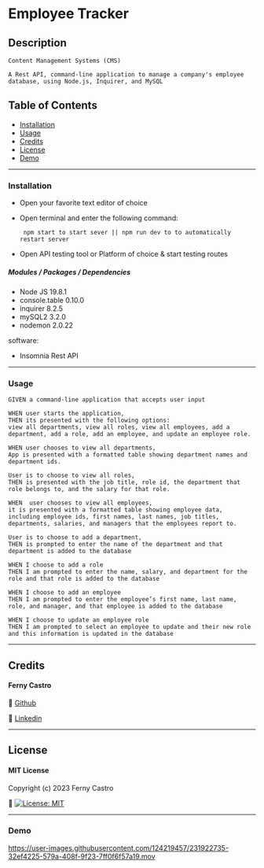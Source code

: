 # Employee Tracker
 
## Description
```
Content Management Systems (CMS)

A Rest API, command-line application to manage a company's employee database, using Node.js, Inquirer, and MySQL

```

## Table of Contents

- [Installation](#installation)
- [Usage](#usage)
- [Credits](#credits)
- [License](#license)
- [Demo](#demo)

---
### Installation
- Open your favorite text editor of choice
- Open terminal and enter the following command:

   `` npm start to start sever || npm run dev to to automatically restart server``
- Open API testing tool or Platform of choice & start testing routes

##### **Modules / Packages / Dependencies**

- Node JS 19.8.1
- console.table 0.10.0
- inquirer 8.2.5
- mySQL2 3.2.0
- nodemon 2.0.22

software:
- Insomnia Rest API

---
### Usage

```
GIVEN a command-line application that accepts user input

WHEN user starts the application,
THEN its presented with the following options: 
view all departments, view all roles, view all employees, add a department, add a role, add an employee, and update an employee role.

WHEN user chooses to view all departments,
App is presented with a formatted table showing department names and department ids.

User is to choose to view all roles,
THEN is presented with the job title, role id, the department that role belongs to, and the salary for that role.

WHEN  user chooses to view all employees,
it is presented with a formatted table showing employee data, including employee ids, first names, last names, job titles, departments, salaries, and managers that the employees report to.

User is to choose to add a department,
THEN is prompted to enter the name of the department and that department is added to the database

WHEN I choose to add a role
THEN I am prompted to enter the name, salary, and department for the role and that role is added to the database

WHEN I choose to add an employee
THEN I am prompted to enter the employee’s first name, last name, role, and manager, and that employee is added to the database

WHEN I choose to update an employee role
THEN I am prompted to select an employee to update and their new role and this information is updated in the database

```

---
## Credits

#### Ferny Castro 

🔗 [Github](https://github.com/FernyCastro8)

🔗 [Linkedin](https://www.linkedin.com/in/ferny-castro/)


---
## License

#### MIT License

Copyright (c) 2023 Ferny Castro

🔗 [![License: MIT](https://img.shields.io/badge/License-MIT-yellow.svg)](https://opensource.org/licenses/MIT)

---

### Demo

https://user-images.githubusercontent.com/124219457/231922735-32ef4225-579a-408f-9f23-7ff0f6f57a19.mov

